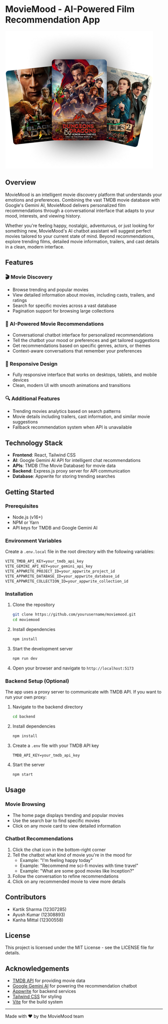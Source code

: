 # MovieMood - AI-Powered Film Recommendation App

![MovieMood Banner](/public/hero.png)

## Overview

MovieMood is an intelligent movie discovery platform that understands your emotions and preferences. Combining the vast TMDB movie database with Google's Gemini AI, MovieMood delivers personalized film recommendations through a conversational interface that adapts to your mood, interests, and viewing history.

Whether you're feeling happy, nostalgic, adventurous, or just looking for something new, MovieMood's AI chatbot assistant will suggest perfect movies tailored to your current state of mind. Beyond recommendations, explore trending films, detailed movie information, trailers, and cast details in a clean, modern interface.

## Features

### 🎬 Movie Discovery
- Browse trending and popular movies
- View detailed information about movies, including casts, trailers, and ratings
- Search for specific movies across a vast database
- Pagination support for browsing large collections

### 🤖 AI-Powered Movie Recommendations
- Conversational chatbot interface for personalized recommendations
- Tell the chatbot your mood or preferences and get tailored suggestions
- Get recommendations based on specific genres, actors, or themes
- Context-aware conversations that remember your preferences

### 📱 Responsive Design
- Fully responsive interface that works on desktops, tablets, and mobile devices
- Clean, modern UI with smooth animations and transitions

### 🔍 Additional Features
- Trending movies analytics based on search patterns
- Movie details including trailers, cast information, and similar movie suggestions
- Fallback recommendation system when API is unavailable

## Technology Stack

- **Frontend**: React, Tailwind CSS
- **AI**: Google Gemini AI API for intelligent chat recommendations
- **APIs**: TMDB (The Movie Database) for movie data
- **Backend**: Express.js proxy server for API communication
- **Database**: Appwrite for storing trending searches

## Getting Started

### Prerequisites

- Node.js (v16+)
- NPM or Yarn
- API keys for TMDB and Google Gemini AI

### Environment Variables

Create a `.env.local` file in the root directory with the following variables:

```
VITE_TMDB_API_KEY=your_tmdb_api_key
VITE_GEMINI_API_KEY=your_gemini_api_key
VITE_APPWRITE_PROJECT_ID=your_appwrite_project_id
VITE_APPWRITE_DATABASE_ID=your_appwrite_database_id
VITE_APPWRITE_COLLECTION_ID=your_appwrite_collection_id
```

### Installation

1. Clone the repository
   ```bash
   git clone https://github.com/yourusername/moviemood.git
   cd moviemood
   ```

2. Install dependencies
   ```bash
   npm install
   ```

3. Start the development server
   ```bash
   npm run dev
   ```

4. Open your browser and navigate to `http://localhost:5173`

### Backend Setup (Optional)

The app uses a proxy server to communicate with TMDB API. If you want to run your own proxy:

1. Navigate to the backend directory
   ```bash
   cd backend
   ```

2. Install dependencies
   ```bash
   npm install
   ```

3. Create a `.env` file with your TMDB API key
   ```
   TMDB_API_KEY=your_tmdb_api_key
   ```

4. Start the server
   ```bash
   npm start
   ```

## Usage

### Movie Browsing

- The home page displays trending and popular movies
- Use the search bar to find specific movies
- Click on any movie card to view detailed information

### Chatbot Recommendations

1. Click the chat icon in the bottom-right corner
2. Tell the chatbot what kind of movie you're in the mood for
   - Example: "I'm feeling happy today"
   - Example: "Recommend me sci-fi movies with time travel"
   - Example: "What are some good movies like Inception?"
3. Follow the conversation to refine recommendations
4. Click on any recommended movie to view more details

## Contributors

- Kartik Sharma (12307285)
- Ayush Kumar (12308893)
- Kanha Mittal (12300558)

## License

This project is licensed under the MIT License - see the LICENSE file for details.

## Acknowledgements

- [TMDB API](https://www.themoviedb.org/documentation/api) for providing movie data
- [Google Gemini AI](https://ai.google.dev/) for powering the recommendation chatbot
- [Appwrite](https://appwrite.io/) for backend services
- [Tailwind CSS](https://tailwindcss.com/) for styling
- [Vite](https://vitejs.dev/) for the build system

---

Made with ❤️ by the MovieMood team
